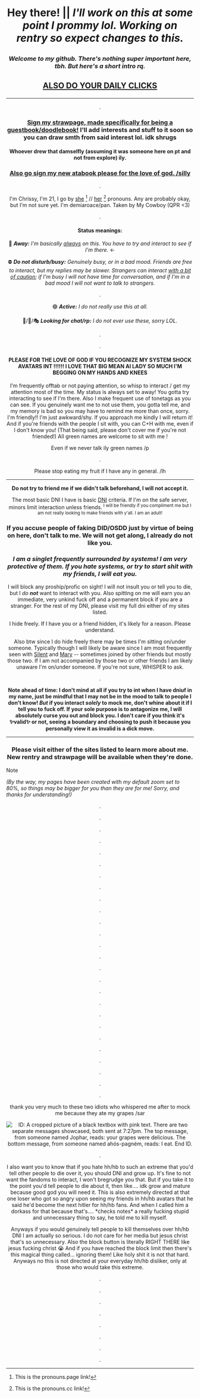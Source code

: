 # *<p align=center>* **Hey there! || *I'll work on this at some point I prommy lol. Working on rentry so expect changes to this.***

### ***<p align=center>Welcome to my github. There's nothing super important here, tbh. But here's a short intro rq.***

## *<p align=center>* [ALSO DO YOUR DAILY CLICKS](https://arab.org/click-to-help/palestine/)

---

<p align=center> .

### *<p align=center>* [Sign my strawpage, made specifically for being a guestbook/doodlebook!](https://chrispybeans.straw.page/) I'll add interests and stuff to it soon so you can draw smth from said interest lol. idk shrugs
#### *<p align=center>* Whoever drew that damselfly (assuming it was someone here on pt and not from explore) ily. 

### *<p align=center>* [Also go sign my new atabook please for the love of god. /silly](https://glass-animals.atabook.org/)

<p align=center> .

*<p align=center>* I'm Chrissy, I'm 21, I go by [she](https://en.pronouns.page/@Chrissybeans) [^1] // [her](https://pronouns.cc/@Chrispybeans) [^2] pronouns. Any are probably okay, but I'm not sure yet. I'm demiaroace/pan. Taken by My Cowboy (QPR <3)

<p align=center> .

#### <p align=center> Status meanings:
*<p align=center>* :crescent_moon: ***Away:** I'm basically <ins>always</ins> on this. You have to try and interact to see if I'm there.* <-

*<p align=center>* :no_entry: ***Do not disturb/busy:** Genuinely busy, or in a bad mood. Friends are free to interact, but my replies may be slower. Strangers can interact <ins>with a bit of caution</ins>; if I'm busy I will not have time for conversation, and if I'm in a bad mood I will not want to talk to strangers.*

<p align=center> .
  
*<p align=center>* :green_circle: ***Active:** I do not really use this at all.*
*<p align=center>* 🔵/💬/🎭 ***Looking for chat/rp:** I do not ever use these, sorry LOL.*

<p align=center> .
<p align=center> .

#### <p align=center> PLEASE FOR THE LOVE OF GOD IF YOU RECOGNIZE MY SYSTEM SHOCK AVATARS INT !!!!!! I LOVE THAT BIG MEAN AI LADY SO MUCH I'M BEGGING ON MY HANDS AND KNEES

<p align=center> I'm frequently offtab or not paying attention, so whisp to interact / get my attention most of the time. My status is always set to away! You gotta try interacting to see if I'm there. Also I make frequent use of tonetags as you can see. If you genuinely want me to not use them, you gotta tell me, and my memory is bad so you may have to remind me more than once, sorry. I'm friendly!! I'm just awkward/shy. If you approach me kindly I will return it! And if you're friends with the people I sit with, you can C+H with me, even if I don't know you! (That being said, please don't cover me if you're not friended!) All green names are welcome to sit with me !

<p align=center> Even if we never talk ily green names /p

<p align=center> .

*<p align=center>* Please stop eating my fruit if I have any in general. /lh

---


*<p align=center>* **__Do not try to friend me if we didn't talk beforehand, I will not accept it.__**

*<p align=center>* The most basic DNI I have is basic [DNI](https://dni-criteria.carrd.co/) criteria. If I'm on the safe server, minors limit interaction unless friends.<sup> I will be friendly if you compliment me but I am not really looking to make friends with y'all. I am an adult!</sup> 

### *<p align=center>* **__If you accuse people of faking DID/OSDD just by virtue of being on here, don't talk to me. We will not get along, I already do not like you.__**

### *<p align=center>* *I am a singlet frequently surrounded by systems! I am very protective of them. If you hate systems, or try to start shit with my friends, I **will** eat you.*

*<p align=center>* I will block any proship/profic on sight! I will not insult you or tell you to die, but I *do **not*** want to interact with you. Also spitting on me will earn you an immediate, very unkind fuck off and a permanent block if you are a stranger. For the rest of my DNI, please visit my full dni either of my sites listed.

<p align=center> I hide freely. If I have you or a friend hidden, it's likely for a reason. Please understand.
  
*<p align=center>* Also btw since I do hide freely there may be times I'm sitting on/under someone. Typically though I will likely be aware since I am most frequently seen with [Silent](https://github.com/starscaptain/) and [Mary](https://github.com/latewife) -- sometimes joined by other friends but mostly those two. If I am not accompanied by those two or other friends I am likely unaware I'm on/under someone. If you're not sure, WHISPER to ask.

<p align=center> .

**<p align=center> Note ahead of time: I don't mind at all if you try to int when I have dniuf in my name, just be mindful that I may not be in the mood to talk to people I don't know! *But* if you interact *solely* to mock me, don't whine about it if I tell you to fuck off. If your sole purpose is to antagonize me, I will absolutely curse you out and block you. I don't care if you think it's :sparkles:valid:sparkles: or not, seeing a boundary and choosing to push it because you personally view it as invalid is a dick move.**


---


### *<p align=center>* Please visit either of the sites listed to learn more about me. New rentry and strawpage will be available when they're done.

>[!NOTE]
*(By the way, my pages have been created with my default zoom set to 80%, so things may be bigger for you than they are for me! Sorry, and thanks for understanding!)*



<p align=center> .

<p align=center> .

<p align=center> .

<p align=center> .

<p align=center> .

<p align=center> .

<p align=center> .

<p align=center> .

<p align=center> .

<p align=center> .

<p align=center> .

<p align=center> .

<p align=center> .

<p align=center> .

<p align=center> .

<p align=center> .

<p align=center> .

<p align=center> .

<p align=center> .

<p align=center> .

<p align=center> .

<p align=center> .

<p align=center> .

<p align=center> .

<p align=center> .

<p align=center> .

<p align=center> thank you very much to these two idiots who whispered me after to mock me because they ate my grapes /sar

*<p align=center>* ![ID: A cropped picture of a black textbox with pink text. There are two separate messages showcased, both sent at 7:27pm. The top message, from someone named Jophar, reads: your grapes were delicious. The bottom message, from someone named ahós-pagném, reads: I eat. End ID.](https://github.com/ChrissyBeans/ChrissyBeans/assets/147212417/02db5bf1-9e44-4365-917c-1d41d7c9661c)

<p align=center> .

<p align=center> I also want you to know that if you hate hh/hb to such an extreme that you'd tell other people to die over it, you should DNI and grow up. It's fine to not want the fandoms to interact, I won't bregrudge you that. But if you take it to the point you'd tell people to die about it, then like.... idk grow and mature because good god you will need it. This is also extremely directed at that one loser who got so angry upon seeing my friends in hh/hb avatars that he said he'd become the next hitler for hh/hb fans. And when I called him a dorkass for that because that's.... *checks notes* a really fucking stupid and unnecessary thing to say, he told me to kill myself. 
  
<p align=center> Anyways if you would genuinely tell people to kill themselves over hh/hb DNI I am actually so serious. I do not care for her media but jesus christ that's so unnecessary. Also the block button is literally RIGHT THERE like jesus fucking christ 😭 And if you have reached the block limit then there's this magical thing called... ignoring them! Like holy shit it is not that hard. Anyways no this is not directed at your everyday hh/hb disliker, only at those who would take this extreme.

<p align=center> .

<p align=center> .

<p align=center> .

<p align=center> .

<p align=center> .

<p align=center> .

<p align=center> .

<p align=center> .

[^1]: This is the pronouns.page link!

[^2]: This is the pronouns.cc link!
